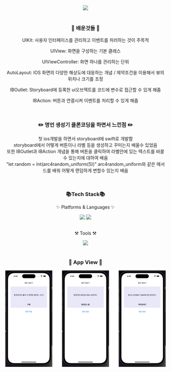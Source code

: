 <div align=center>
  <img src="https://capsule-render.vercel.app/api?type=waving&color=auto&height=200&section=header&text=명언생성기&fontSize=90" />
</div>

<br>

<div align=center>
  <h3>🧐 배운것들 🧐</h3>
  <div>
    <p>UIKit: 사용자 인터페이스를 관리하고 이벤트를 처러하는 것이 주목적</p>
    <p>UIView: 화면을 구성하는 기본 클래스</p>
    <p>UIViewController: 화면 하나를 관리하는 단위 </p>
    <p>AutoLayout: IOS 화면의 다양한 해상도에 대응하는 개념 / 제약조건을 이용해서 뷰의 위치나 크기를 조정 </p>
    <p>IBOutlet: Storyboard에 등록한 ui오브젝트를 코드에 변수로 접근할 수 있게 해줌</p>
    <p>IBAction: 버튼과 연결시켜 이벤트를 처리할 수 있게 해줌</p>
  </div>
</div>

<br>

<div align=center>
  <h3>✏️ 명언 생성기 클론코딩을 하면서 느낀점 ✏️</h3>
  <div>
    <p>
      첫 ios개발을 하면서 storyboard에 swift로 개발함<br>
      storyboard에서 어떻게 버튼이나 라벨 등을 생성하고 꾸미는지 배울수 있었음<br>
      또한 IBOutlet과 IBAction 개념을 통해 버튼을 클릭하여 라벨안에 있는 텍스트를 바꿀 수 있는지에 대하여 배움<br>
      "let random = Int(arc4random_uniform(5))" arc4random_uniform와 같은 메서드를 배워 어떻게 랜덤하게 변할수 있는지 배움
    </p>
  </div>
</div>

<br>

<div align=center>
  <h3>📚Tech Stack📚</h3>
  <p>✨ Platforms & Languages ✨</p>
</div>
<div align=center>
  <img src="https://img.shields.io/badge/Swift-F05138?style=flat&logo=Swift&logoColor=white"/>
  <img src="https://img.shields.io/badge/Storyboard-F05138?style=flat&logo=Storyboard&logoColor=white"/>
</div>

<br>

<div align=center>
  <p>⚒️ Tools ⚒️</p>
</div>
<div align=center>
	<img src="https://img.shields.io/badge/Xcode-147EFB?style=flat&logo=Xcode&logoColor=white"/>
</div>

<br>

<div align=center>
<h3>📱 App View 📱</h3>
  <img src="https://github.com/Jeong-HanGyeol/QuotesGenerator/blob/main/%E1%84%80%E1%85%B3%E1%84%85%E1%85%AE%E1%86%B8%201.png" />
</div>
